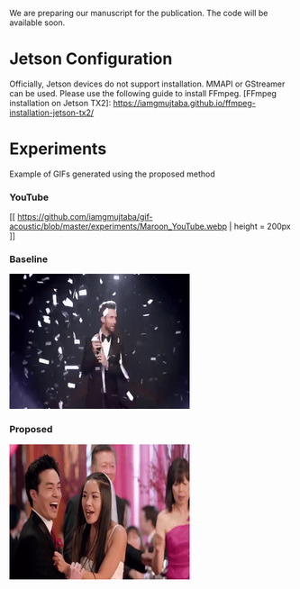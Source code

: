 We are preparing our manuscript for the publication. The code will be available soon.

# Jetson Configuration
Officially, Jetson devices do not support installation. MMAPI or GStreamer can be used. Please use the following guide to install FFmpeg.
[FFmpeg installation on Jetson TX2]: https://iamgmujtaba.github.io/ffmpeg-installation-jetson-tx2/

# Experiments
Example of GIFs generated using the proposed method

### YouTube
[[ https://github.com/iamgmujtaba/gif-acoustic/blob/master/experiments/Maroon_YouTube.webp | height = 200px ]]

### Baseline
![Maroon 5 Sugar](https://github.com/iamgmujtaba/gif-acoustic/blob/master/experiments/Maroon_baseline.gif)


### Proposed
![Maroon 5 Sugar](https://github.com/iamgmujtaba/gif-acoustic/blob/master/experiments/Maroon_proposed.gif)
